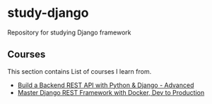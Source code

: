 # study-django

Repository for studying Django framework

## Courses

This section contains List of courses I learn from.

- [Build a Backend REST API with Python & Django - Advanced](./django-python-advanced)
- [Master Django REST Framework with Docker, Dev to Production](./detailed-django-rest-api/)

